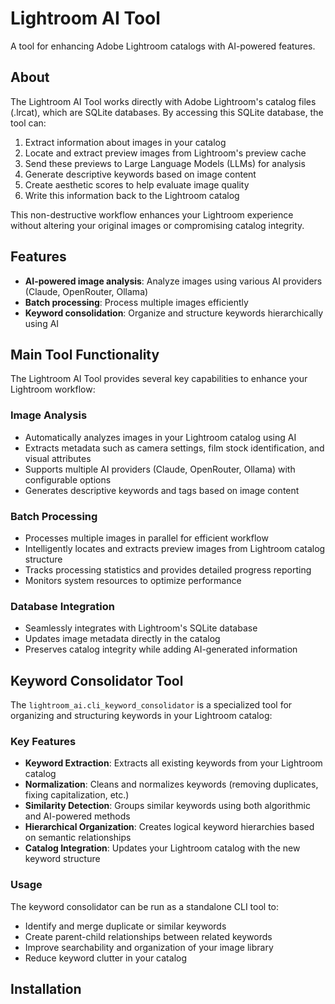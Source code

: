 # Lightroom AI Tool

A tool for enhancing Adobe Lightroom catalogs with AI-powered features.

## About

The Lightroom AI Tool works directly with Adobe Lightroom's catalog files (.lrcat), which are SQLite databases. By accessing this SQLite database, the tool can:

1. Extract information about images in your catalog
2. Locate and extract preview images from Lightroom's preview cache
3. Send these previews to Large Language Models (LLMs) for analysis
4. Generate descriptive keywords based on image content
5. Create aesthetic scores to help evaluate image quality
6. Write this information back to the Lightroom catalog

This non-destructive workflow enhances your Lightroom experience without altering your original images or compromising catalog integrity.

## Features

- **AI-powered image analysis**: Analyze images using various AI providers (Claude, OpenRouter, Ollama)
- **Batch processing**: Process multiple images efficiently
- **Keyword consolidation**: Organize and structure keywords hierarchically using AI

## Main Tool Functionality

The Lightroom AI Tool provides several key capabilities to enhance your Lightroom workflow:

### Image Analysis

- Automatically analyzes images in your Lightroom catalog using AI
- Extracts metadata such as camera settings, film stock identification, and visual attributes
- Supports multiple AI providers (Claude, OpenRouter, Ollama) with configurable options
- Generates descriptive keywords and tags based on image content

### Batch Processing

- Processes multiple images in parallel for efficient workflow
- Intelligently locates and extracts preview images from Lightroom catalog structure
- Tracks processing statistics and provides detailed progress reporting
- Monitors system resources to optimize performance

### Database Integration

- Seamlessly integrates with Lightroom's SQLite database
- Updates image metadata directly in the catalog
- Preserves catalog integrity while adding AI-generated information

## Keyword Consolidator Tool

The `lightroom_ai.cli_keyword_consolidator` is a specialized tool for organizing and structuring keywords in your Lightroom catalog:

### Key Features

- **Keyword Extraction**: Extracts all existing keywords from your Lightroom catalog
- **Normalization**: Cleans and normalizes keywords (removing duplicates, fixing capitalization, etc.)
- **Similarity Detection**: Groups similar keywords using both algorithmic and AI-powered methods
- **Hierarchical Organization**: Creates logical keyword hierarchies based on semantic relationships
- **Catalog Integration**: Updates your Lightroom catalog with the new keyword structure

### Usage

The keyword consolidator can be run as a standalone CLI tool to:
- Identify and merge duplicate or similar keywords
- Create parent-child relationships between related keywords
- Improve searchability and organization of your image library
- Reduce keyword clutter in your catalog

## Installation

